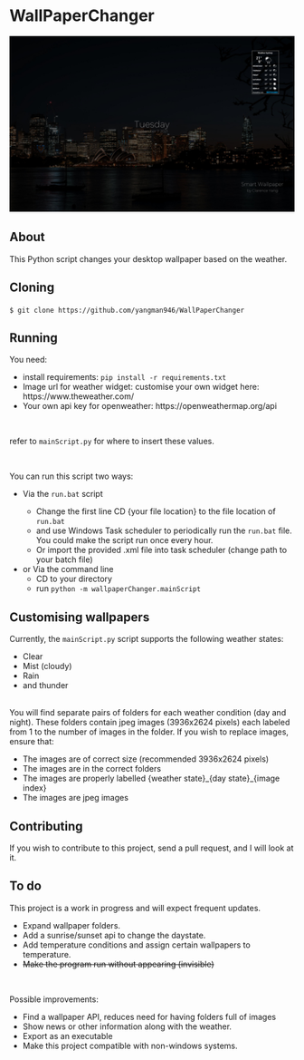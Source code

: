 # WallPaperChanger

<p align="center">
    <img src=".github/images/wallpaper.jpeg" alt="wallpaper">
</p>

## About
This Python script changes your desktop wallpaper based on the weather.
  
## Cloning

`$ git clone https://github.com/yangman946/WallPaperChanger`

## Running
You need:
<ul>
  <li>install requirements: <code>pip install -r requirements.txt</code> </li>
  <li>Image url for weather widget: customise your own widget here: https://www.theweather.com/</li>
  <li>Your own api key for openweather: https://openweathermap.org/api </li>
</ul>

<br>

refer to `mainScript.py` for where to insert these values. 

<br>

You can run this script two ways:

<ul>
  <li>Via the <code>run.bat</code> script</li>
    <ul>
        <li>Change the first line CD {your file location} to the file location of <code>run.bat</code> </li>
        <li>and use Windows Task scheduler to periodically run the <code>run.bat</code> file. You could make the script run once every hour. </li>
        <li>Or import the provided .xml file into task scheduler (change path to your batch file)</li>
    </ul>
  <li>or Via the command line
    <ul>
      <li>CD to your directory</li>
      <li>run <code>python -m wallpaperChanger.mainScript</code> </li>
    </ul>
  </li>
</ul>



## Customising wallpapers

Currently, the `mainScript.py` script supports the following weather states:
<ul>
  <li>Clear </li>
  <li>Mist (cloudy)</li>
  <li>Rain </li>
  <li>and thunder </li>
</ul>

<br>
You will find separate pairs of folders for each weather condition (day and night). 
These folders contain jpeg images (3936x2624 pixels) each labeled from 1 to the number of images in the folder. 
If you wish to replace images, ensure that:
<br>
<ul>
  <li>The images are of correct size (recommended 3936x2624 pixels)</li>
  <li>The images are in the correct folders</li>
  <li>The images are properly labelled {weather state}_{day state}_{image index} </li>
  <li>The images are jpeg images </li>
</ul>


## Contributing

If you wish to contribute to this project, send a pull request, and I will look at it.

## To do

This project is a work in progress and will expect frequent updates.
<br>
<ul>
  <li>Expand wallpaper folders.</li>
  <li>Add a sunrise/sunset api to change the daystate. </li>
  <li>Add temperature conditions and assign certain wallpapers to temperature. </li>
  <li><s>Make the program run without appearing (invisible)</s></li>
</ul>

<br>

Possible improvements:
<br>
<ul>
  <li>Find a wallpaper API, reduces need for having folders full of images</li>
  <li>Show news or other information along with the weather.</li>
  <li>Export as an executable</li>
  <li>Make this project compatible with non-windows systems.</li>
</ul>
